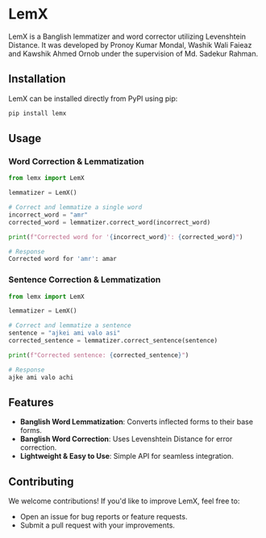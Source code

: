 # LemX

LemX is a Banglish lemmatizer and word corrector utilizing Levenshtein Distance. It was developed by Pronoy Kumar Mondal, Washik Wali Faieaz and Kawshik Ahmed Ornob under the supervision of Md. Sadekur Rahman.

## Installation

LemX can be installed directly from PyPI using pip:

```bash
pip install lemx
```

## Usage

### Word Correction & Lemmatization

```python
from lemx import LemX

lemmatizer = LemX()

# Correct and lemmatize a single word
incorrect_word = "amr"
corrected_word = lemmatizer.correct_word(incorrect_word)

print(f"Corrected word for '{incorrect_word}': {corrected_word}")
```

```bash
# Response
Corrected word for 'amr': amar
```

### Sentence Correction & Lemmatization

```python
from lemx import LemX

lemmatizer = LemX()

# Correct and lemmatize a sentence
sentence = "ajkei ami valo asi"
corrected_sentence = lemmatizer.correct_sentence(sentence)

print(f"Corrected sentence: {corrected_sentence}")
```

```bash
# Response
ajke ami valo achi
```

## Features

- **Banglish Word Lemmatization**: Converts inflected forms to their base forms.
- **Banglish Word Correction**: Uses Levenshtein Distance for error correction.
- **Lightweight & Easy to Use**: Simple API for seamless integration.

## Contributing

We welcome contributions! If you'd like to improve LemX, feel free to:
- Open an issue for bug reports or feature requests.
- Submit a pull request with your improvements.


